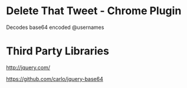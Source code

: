 Delete That Tweet - Chrome Plugin
====================

Decodes base64 encoded @usernames



# Third Party Libraries
http://jquery.com/

https://github.com/carlo/jquery-base64
